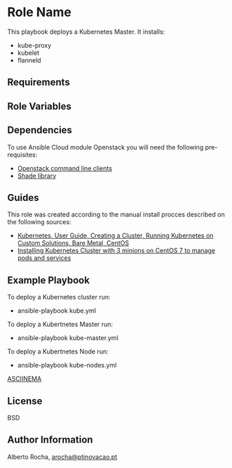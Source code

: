 Role Name
=========

This playbook deploys a Kubernetes Master. It installs:
* kube-proxy
* kubelet
* flanneld


Requirements
------------


Role Variables
--------------



Dependencies
------------

To use Ansible Cloud module Openstack you will need the following pre-requisites:
* [Openstack command line clients](https://docs.openstack.org/user-guide/common/cli-install-openstack-command-line-clients.html)
* [Shade library](https://pypi.python.org/pypi/shade)

Guides
------
This role was created according to the manual install procces described on the following sources:

* [Kubernetes, User Guide, Creating a Cluster, Running Kubernetes on Custom Solutions, Bare Metal, CentOS](https://kubernetes.io/docs/getting-started-guides/centos/centos_manual_config/)
* [Installing Kubernetes Cluster with 3 minions on CentOS 7 to manage pods and services](https://severalnines.com/blog/installing-kubernetes-cluster-minions-centos7-manage-pods-services)

Example Playbook
----------------

To deploy a Kubernetes cluster run:

* ansible-playbook kube.yml

To deploy a Kubertnetes Master run:

* ansible-playbook kube-master.yml

To deploy a Kubertnetes Node run:

* ansible-playbook kube-nodes.yml

[ASCIINEMA](http://asciinema.org/a/57pdyw66gua5owa8v27vizzbm)

License
-------

BSD

Author Information
------------------

Alberto Rocha, arocha@ptinovacao.pt
